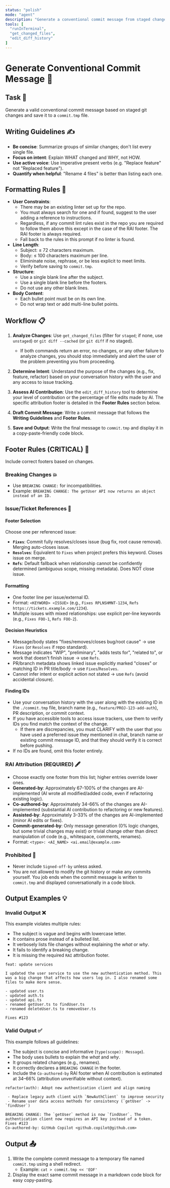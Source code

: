 ```yaml
---
status: "polish"
mode: "agent"
description: "Generate a conventional commit message from staged changes and save to ./commit.tmp"
tools: [
  "runInTerminal",
  "get_changed_files",
  "edit_diff_history"
]
---
```


<custom-prompt id="generate-commit-message">

# Generate Conventional Commit Message 📝

<goal-definition>

## Task 🎯

Generate a valid conventional commit message based on staged git changes and save it to a `commit.tmp` file.

</goal-definition>
<style-guidelines>

## Writing Guidelines ✍️

- **Be concise**: Summarize groups of similar changes; don't list every single file.
- **Focus on intent**: Explain WHAT changed and WHY, not HOW.
- **Use active voice**: Use imperative present verbs (e.g. "Replace feature" not "Replaced feature").
- **Quantify when helpful**: "Rename 4 files" is better than listing each one.

</style-guidelines>
<formatting-constraints>

## Formatting Rules 🧱

- **User Constraints**:
  - There may be an existing linter set up for the repo.
  - You must always search for one and if found, suggest to the user adding a reference to instructions.
  - Regardless, if any commit lint rules exist in the repo you are required to follow them above this except in the case of the RAI footer. The RAI footer is always required.
  - Fall back to the rules in this prompt if no linter is found.
- **Line Length**:
  - Subject: ≤ 72 characters maximum.
  - Body: ≤ 100 characters maximum per line.
  - Elimininate noise, rephrase, or be less explicit to meet limits.
  - Verify before saving to `commit.tmp`.
- **Structure**:
  - Use a single blank line after the subject.
  - Use a single blank line before the footers.
  - Do not use any other blank lines.
- **Body Content**:
  - Each bullet point must be on its own line.
  - Do not wrap text or add multi-line bullet points.

</formatting-constraints>
<workflow-overview>

## Workflow 📋

1. **Analyze Changes**: Use `get_changed_files` (filter for `staged`; if none, use `unstaged`) or `git diff --cached` (or `git diff` if no staged).

   - If both commands return an error, no changes, or any other failure to analyze changes, you should stop immediately and alert the user of the problem preventing you from proceeding.

2. **Determine Intent**: Understand the purpose of the changes (e.g., fix, feature, refactor) based on your conversation history with the user and any access to issue tracking.

3. **Assess AI Contribution**: Use the `edit_diff_history` tool to determine your level of contribution or the percentage of file edits made by AI. The specific attribution footer is detailed in the **Footer Rules** section below.

4. **Draft Commit Message**: Write a commit message that follows the **Writing Guidelines** and **Footer Rules**.

5. **Save and Output**: Write the final message to `commit.tmp` and display it in a copy-paste-friendly code block.

</workflow-overview>
<footer-constraints class="critical">

## Footer Rules (CRITICAL) 👣

Include correct footers based on changes.

<breaking-changes>

### Breaking Changes 💥

- Use `BREAKING CHANGE:` for incompatibilities.
- Example: `BREAKING CHANGE: The getUser API now returns an object instead of an ID.`

</breaking-changes>
<issue-story-references>

### Issue/Ticket References 🔗

<footer-selection-rules>

#### Footer Selection

Choose one per referenced issue:

- **`Fixes`**: Commit fully resolves/closes issue (bug fix, root cause removal). Merging auto-closes issue.
- **`Resolves`**: Equivalent to `Fixes` when project prefers this keyword. Closes issue on merge.
- **`Refs`**: Default fallback when relationship cannot be confidently determined (ambiguous scope, missing metadata). Does NOT close issue.

</footer-selection-rules>
<formatting-rules>

#### Formatting

- One footer line per issue/external ID.
- Format: `<KEYWORD> <ISSUE>` (e.g., `Fixes RPLNSHMNT-1234`, `Refs https://tickets.example.com/1234`).
- Multiple issues with mixed relationships: use explicit per-line keywords (e.g., `Fixes FOO-1`, `Refs FOO-2`).

</formatting-rules>
<decision-heuristics>

#### Decision Heuristics

- Message/body states "fixes/removes/closes bug/root cause" → use `Fixes` (or `Resolves` if repo standard).
- Message indicates "WIP", "preliminary", "adds tests for", "related to", or work that doesn't finish issue → use `Refs`.
- PR/branch metadata shows linked issue explicitly marked "closes" or matching ID in PR title/body → use `Fixes`/`Resolves`.
- Cannot infer intent or explicit action not stated → use `Refs` (avoid accidental closure).

</decision-heuristics>
<finding-ids>

#### Finding IDs

- Use your conversation history with the user along with the existing ID in the `./commit.tmp` file, branch name (e.g., `feature/PROJ-123-add-auth`), PR description, or commit context.
- If you have accessible tools to access issue trackers, use them to verify IDs you find match the context of the change.
  - If there are discrepancies, you must CLARIFY with the user that you have used a preferred issue they mentioned in chat, branch name or existing commit message ID, and that they should verify it is correct before pushing.
- If no IDs are found, omit this footer entirely.

</finding-ids>
</issue-story-references>
<rai-attribution>

### RAI Attribution (REQUIRED) 🖋️

- Choose exactly one footer from this list; higher entries override lower ones.
- **Generated-by**: Approximately 67-100% of the changes are AI-implemented (AI wrote all modified/added code, even if refactoring existing logic).
- **Co-authored-by**: Approximately 34-66% of the changes are AI-implemented (substantial AI contribution to refactoring or new features).
- **Assisted-by**: Approximately 3-33% of the changes are AI-implemented (minor AI edits or fixes).
- **Commit-generated-by**: Only message generation (0% logic changes, but some trivial changes may exist) or trivial change other than direct manipulation of code (e.g., whitespace, comments, renames).
- Format: `<type>: <AI_NAME> <ai.email@example.com>`

</rai-attribution>
<prohibited-actions>

### Prohibited 🛑

- Never include `Signed-off-by` unless asked.
- You are not allowed to modify the git history or make any commits yourself. You job ends when the commit message is written to `commit.tmp` and displayed conversationally in a code block.

</prohibited-actions>
</footer-constraints>
<reference-examples>

## Output Examples 💡

<invalid-output-example>

### Invalid Output ❌

This example violates multiple rules:

- The subject is vague and begins with lowercase letter.
- It contains prose instead of a bulleted list.
- It verbosely lists file changes without explaining the _what_ or _why_.
- It fails to identify a breaking change.
- It is missing the required `RAI` attribution footer.

```
feat: update services

I updated the user service to use the new authentication method. This was a big change that affects how users log in. I also renamed some files to make more sense.

- updated user.ts
- updated auth.ts
- updated api.ts
- renamed getUser.ts to findUser.ts
- renamed deleteUser.ts to removeUser.ts

Fixes #123
```

</invalid-output-example>
<valid-output-example>

### Valid Output ✅

This example follows all guidelines:

- The subject is concise and informative (`type(scope): Message`).
- The body uses bullets to explain the _what_ and _why_.
- It groups related changes (e.g., renames).
- It correctly declares a `BREAKING CHANGE` in the footer.
- Include the `Co-authored-by` RAI footer when AI contribution is estimated at 34–66% (attribution unverifiable without context).

```
refactor(auth): Adopt new authentication client and align naming

 - Replace legacy auth client with `NewAuthClient` to improve security
 - Rename user data access methods for consistency (`getUser` -> `findUser`)

BREAKING CHANGE: The `getUser` method is now `findUser`. The authentication client now requires an API key instead of a token.
Fixes #123
Co-authored-by: GitHub Copilot <github.copilot@github.com>
```

</valid-output-example>
<output-instructions>

## Output 📤

1. Write the complete commit message to a temporary file named `commit.tmp` using a shell redirect.
   - Example: `cat > commit.tmp << 'EOF'`
2. Display the exact same commit message in a markdown code block for easy copy-pasting.

</output-instructions>
</custom-prompt>

<!-- This document was generated by GitHub Copilot as directed by Ashley Childress. -->
